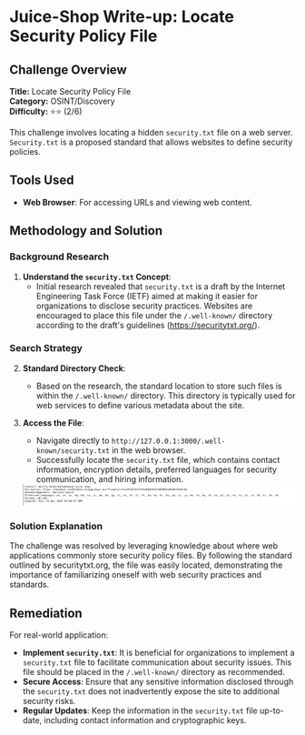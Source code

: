 # Juice-Shop Write-up: Locate Security Policy File

## Challenge Overview

**Title:** Locate Security Policy File\
**Category:** OSINT/Discovery\
**Difficulty:** ⭐⭐ (2/6)

This challenge involves locating a hidden `security.txt` file on a web server. `Security.txt` is a proposed standard that allows websites to define security policies.

## Tools Used

- **Web Browser**: For accessing URLs and viewing web content.

## Methodology and Solution

### Background Research

1. **Understand the `security.txt` Concept**:
   - Initial research revealed that `security.txt` is a draft by the Internet Engineering Task Force (IETF) aimed at making it easier for organizations to disclose security practices. Websites are encouraged to place this file under the `/.well-known/` directory according to the draft's guidelines (https://securitytxt.org/).

### Search Strategy

2. **Standard Directory Check**:
   - Based on the research, the standard location to store such files is within the `/.well-known/` directory. This directory is typically used for web services to define various metadata about the site.

3. **Access the File**:
   - Navigate directly to `http://127.0.0.1:3000/.well-known/security.txt` in the web browser.
   - Successfully locate the `security.txt` file, which contains contact information, encryption details, preferred languages for security communication, and hiring information.

   <img src="../assets/difficulty2/white_hat_1.png" alt="file" width="500px">

### Solution Explanation

The challenge was resolved by leveraging knowledge about where web applications commonly store security policy files. By following the standard outlined by securitytxt.org, the file was easily located, demonstrating the importance of familiarizing oneself with web security practices and standards.

## Remediation

For real-world application:
- **Implement `security.txt`**: It is beneficial for organizations to implement a `security.txt` file to facilitate communication about security issues. This file should be placed in the `/.well-known/` directory as recommended.
- **Secure Access**: Ensure that any sensitive information disclosed through the `security.txt` does not inadvertently expose the site to additional security risks.
- **Regular Updates**: Keep the information in the `security.txt` file up-to-date, including contact information and cryptographic keys.

